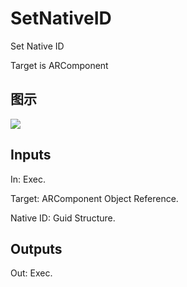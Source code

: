 # SetNativeID

Set Native ID

Target is ARComponent

## 图示

![]($-20221218-17582822.png)

## Inputs

In: Exec.

Target: ARComponent Object Reference.

Native ID: Guid Structure.  

## Outputs

Out: Exec.

